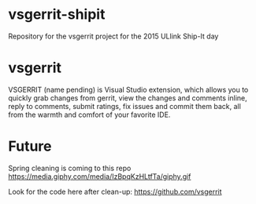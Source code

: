# vsgerrit-shipit
Repository for the vsgerrit project for the 2015 ULlink Ship-It day

# vsgerrit

VSGERRIT (name pending) is Visual  Studio extension, which allows you to quickly grab changes from gerrit, view the changes and comments inline, reply to comments, submit ratings, fix issues and commit them back, all from the warmth and comfort of your favorite IDE.

# Future

Spring cleaning is coming to this repo https://media.giphy.com/media/IzBpqKzHLtfTa/giphy.gif

Look for the code here after clean-up: https://github.com/vsgerrit

